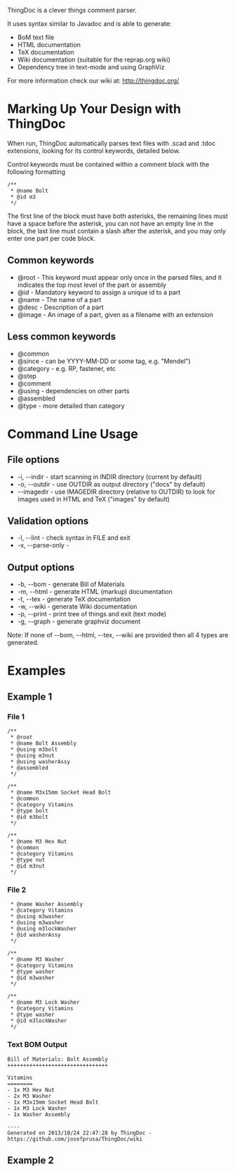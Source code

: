 ThingDoc is a clever things comment parser.

It uses syntax similar to Javadoc and is able to generate:

  * BoM text file
  * HTML documentation
  * TeX documentation
  * Wiki documentation (suitable for the reprap.org wiki)
  * Dependency tree in text-mode and using GraphViz

For more information check our wiki at: http://thingdoc.org/

# Marking Up Your Design with ThingDoc

When run, ThingDoc automatically parses text files with .scad and .tdoc extensions,
looking for its control keywords, detailed below.

Control keywords must be contained within a comment block with the following formatting

```
/**
 * @name Bolt
 * @id m3
 */
```

The first line of the block must have both asterisks, the remaining lines must 
have a space before the asterisk, you can not have an empty line in the block,
the last line must contain a slash after the asterisk, and you may only enter
one part per code block.

## Common keywords

* @root - This keyword must appear only once in the parsed files, and it indicates the top most level of the part or assembly
* @id -  Mandatory keyword to assign a unique id to a part
* @name - The name of a part
* @desc - Description of a part
* @image - An image of a part, given as a filename with an extension

## Less common keywords

* @common
* @since - can be YYYY-MM-DD or some tag, e.g. "Mendel")
* @category - e.g. RP, fastener, etc
* @step
* @comment
* @using - dependencies on other parts
* @assembled
* @type - more detailed than category

# Command Line Usage

## File options	
	
* -i, --indir - start scanning in INDIR directory (current by default)
* -o, --outdir - use OUTDIR as output directory ("docs" by default)
* --imagedir - use IMAGEDIR directory (relative to OUTDIR) to look for images used in HTML and TeX ("images" by default)
	
## Validation options

* -l, --lint - check syntax in FILE and exit
* -x, --parse-only -
		
## Output options

* -b, --bom - generate Bill of Materials
* -m, --html - generate HTML (markup) documentation
* -t, --tex - generate TeX documentation
* -w, --wiki - generate Wiki documentation
* -p, --print - print tree of things and exit (text mode)
* -g, --graph - generate graphviz document

Note: If none of --bom, --html, --tex, --wiki are provided then all 4 types are generated.

# Examples

## Example 1

### File 1

```
/**
 * @root
 * @name Bolt Assembly
 * @using m3bolt
 * @using m3nut
 * @using washerAssy
 * @assembled
 */

/**
 * @name M3x15mm Socket Head Bolt
 * @common
 * @category Vitamins
 * @type bolt
 * @id m3bolt
 */

/**
 * @name M3 Hex Nut
 * @common
 * @category Vitamins
 * @type nut
 * @id m3nut
 */
```

### File 2

```/**
 * @name Washer Assembly
 * @category Vitamins
 * @using m3washer
 * @using m3washer
 * @using m3lockWasher
 * @id washerAssy
 */
 
/**
 * @name M3 Washer
 * @category Vitamins
 * @type washer
 * @id m3washer
 */
 
/**
 * @name M3 Lock Washer
 * @category Vitamins
 * @type washer
 * @id m3lockWasher
 */
```

### Text BOM Output

```
Bill of Materials: Bolt Assembly
++++++++++++++++++++++++++++++++

Vitamins
========
- 1x M3 Hex Nut
- 2x M3 Washer
- 1x M3x15mm Socket Head Bolt
- 1x M3 Lock Washer
- 1x Washer Assembly

----
Generated on 2013/10/24 22:47:28 by ThingDoc - https://github.com/josefprusa/ThingDoc/wiki
```

## Example 2

